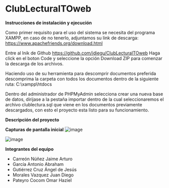 # ClubLecturaITOweb

**Instrucciones de instalación y ejecución**

Como primer requisito para el uso del sistema se necesita del programa XAMPP, en caso de no tenerlo, adjuntamos su link de descarga:
https://www.apachefriends.org/download.html

Entre al lnik de Github
https://github.com/jdiegu/ClubLecturaITOweb
Haga click en el boton Code y seleccione la opción Download ZIP para comenzar la descarga de los archivos.

Haciendo uso de su herramienta para descomprir documentos preferida descomprima la carpeta con todos los documentos dentro de la siguiente ruta:
C:\xampp\htdocs

Dentro del administrador de PHPMyAdmin selecciona crear una nueva base de datos, dirijase a la pestaña importar dentro de la cual seleccionaremos el archivo clublectura.sql que viene en los documentos previamente descargados, con esto el proyecto esta listo para su funcionamiento.

**Descripción del proyecto**


**Capturas de pantalla inicial**
![image](https://github.com/user-attachments/assets/9af11768-fa03-48cb-8185-4f267c0eea1c)

![image](https://github.com/user-attachments/assets/c86eeb09-dcc3-4441-969a-7f0122354c7b)

**Integrantes del equipo**
- Carreón Núñez Jaime Arturo  
- García Antonio Abraham 
- Gutiérrez Cruz Ángel de Jesús  
- Morales Vazquez Juan Diego 
- Pateyro Cocom Omar Haziel
